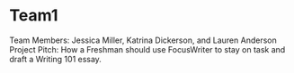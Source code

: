 # Team1
Team Members: Jessica Miller, Katrina Dickerson, and Lauren Anderson
Project Pitch: How a Freshman should use FocusWriter to stay on task and draft a Writing 101 essay.
